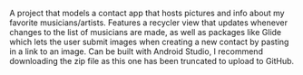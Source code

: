 A project that models a contact app that hosts pictures and info about my favorite musicians/artists.
Features a recycler view that updates whenever changes to the list of musicians are made, as well as packages like Glide
which lets the user submit images when creating a new contact by pasting in a link to an image.
Can be built with Android Studio, I recommend downloading the zip file as this one has been truncated to upload to GitHub.
